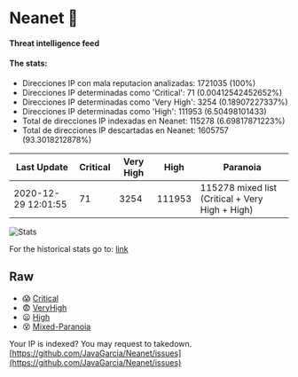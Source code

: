 # Neanet :hocho:
#### Threat intelligence feed
#### The stats:

- Direcciones IP con mala reputacion analizadas: 1721035 (100%)
- Direcciones IP determinadas como 'Critical':  71 (0.00412542452652%)
- Direcciones IP determinadas como 'Very High':  3254 (0.18907227337%)
- Direcciones IP determinadas como 'High':  111953 (6.50498101433)
- Total de direcciones IP indexadas en Neanet:  115278 (6.69817871223%)
- Total de direcciones IP descartadas en Neanet:  1605757 (93.3018212878%)

| Last Update | Critical | Very High | High | Paranoia |
| --- | --- | --- | --- | --- |
| 2020-12-29 12:01:55 | 71 | 3254 | 111953 | 115278 mixed list (Critical + Very High + High)|

![Stats](https://docs.google.com/spreadsheets/d/e/2PACX-1vSnaNMIXVabIpDJjufMlzH7poXnshF3mgd8Is1g9ytUEzVsP5my4Trn8f-xkoLLQ38xpL3HtmUexLo6/pubchart?oid=501124687&format=image)

For the historical stats go to: [link](/stats.csv)
## Raw
- :scream: [Critical](https://raw.githubusercontent.com/JavaGarcia/Neanet/master/blacklists/neanet_critical.txt)
- :fearful: [VeryHigh](https://raw.githubusercontent.com/JavaGarcia/Neanet/master/blacklists/neanet_veryHigh.txtt)
- :frowning: [High](https://raw.githubusercontent.com/JavaGarcia/Neanet/master/blacklists/neanet_high.txt)
- :dizzy_face: [Mixed-Paranoia](https://raw.githubusercontent.com/JavaGarcia/Neanet/master/blacklists/neanet_all.txt)


Your IP is indexed? You may request to takedown. [https://github.com/JavaGarcia/Neanet/issues](https://github.com/JavaGarcia/Neanet/issues)




















































































































































































































































































































































































































































































































































































































































































































































































































































































































































































































































































































































































































































































































































































































































































































































































































































































































































































































































































































































































































































































































































































































































































































































































































































































































































































































































































































































































































































































































































































































































































































































































































































